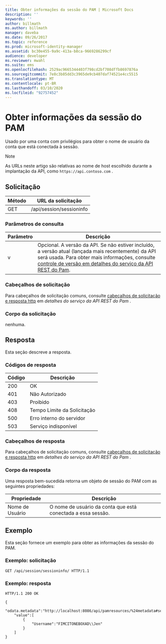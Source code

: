 ```yaml
---
title: Obter informações da sessão do PAM | Microsoft Docs
description: ''
keywords: ''
author: billmath
ms.author: billmath
manager: daveba
ms.date: 09/26/2017
ms.topic: reference
ms.prod: microsoft-identity-manager
ms.assetid: bc30e455-9a9c-413a-b8ca-9669286299cf
audience: developer
ms.reviewer: mwahl
ms.suite: ems
ms.openlocfilehash: 2529ac9665344403f798cd2bf708dffb8697876a
ms.sourcegitcommit: 7e8c3b85dd3c3965de9cb407daf74521e4cc5515
ms.translationtype: MT
ms.contentlocale: pt-BR
ms.lasthandoff: 03/10/2020
ms.locfileid: "92757452"
---
```

# <a name="get-pam-session-info"></a>Obter informações da sessão do PAM
Usado por uma conta com privilégios para obter o nome de usuário da conta que está conectada à sessão.

>[!NOTE]
>As URLs neste artigo são relativas ao nome de host escolhido durante a implantação da API, como `https://api.contoso.com` .

## <a name="request"></a>Solicitação

Método  |URL da solicitação  
---------|---------
GET     |/api/session/sessioninfo

### <a name="query-parameters"></a>Parâmetros de consulta

Parâmetro | Descrição
----------|--------------
v | Opcional. A versão da API. Se não estiver incluído, a versão atual (lançada mais recentemente) da API será usada. Para obter mais informações, consulte [controle de versão em detalhes do serviço da API REST do Pam](privileged-access-management-rest-api-service-details.md#versioning).

### <a name="request-headers"></a>Cabeçalhos de solicitação
Para cabeçalhos de solicitação comuns, consulte [cabeçalhos de solicitação e resposta http](privileged-access-management-rest-api-service-details.md#http-request-and-response-headers) em *detalhes do serviço da API REST do Pam* .

### <a name="request-body"></a>Corpo da solicitação
nenhuma.

## <a name="response"></a>Resposta
Esta seção descreve a resposta.

### <a name="response-codes"></a>Códigos de resposta

Código  |Descrição  
---------|---------
200 | OK
401 | Não Autorizado
403 | Proibido
408 | Tempo Limite da Solicitação   
500 | Erro interno do servidor
503 | Serviço indisponível

### <a name="response-headers"></a>Cabeçalhos de resposta
Para cabeçalhos de solicitação comuns, consulte [cabeçalhos de solicitação e resposta http](privileged-access-management-rest-api-service-details.md#http-request-and-response-headers) em *detalhes do serviço da API REST do Pam* .

### <a name="response-body"></a>Corpo da resposta
Uma resposta bem-sucedida retorna um objeto de sessão do PAM com as seguintes propriedades:

Propriedade | Descrição
--------|-------------
Nome de Usuário | O nome de usuário da conta que está conectada a essa sessão.

## <a name="example"></a>Exemplo
Esta seção fornece um exemplo para obter as informações da sessão do PAM.

### <a name="example-request"></a>Exemplo: solicitação 

```
GET /api/session/sessioninfo/ HTTP/1.1
```

### <a name="example-response"></a>Exemplo: resposta

```
HTTP/1.1 200 OK

{
    "odata.metadata":"http://localhost:8086/api/pamresources/%24metadata#sessioninfo",
    "value":[
        {
            "Username":"FIMCITONEBOXAD\\Jen"
        }
    ]
}
```       
